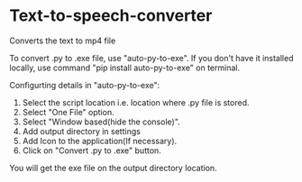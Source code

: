# Text-to-speech-converter
Converts the text to mp4 file

To convert .py to .exe file, use "auto-py-to-exe".
If you don't have it installed locally, use command "pip install auto-py-to-exe" on terminal.

Configurting details in "auto-py-to-exe":
1. Select the script location i.e. location where .py file is stored.
2. Select "One File" option.
3. Select "Window based(hide the console)".
4. Add output directory in settings
5. Add Icon to the application(If necessary).
6. Click on "Convert .py to .exe" button.

You will get the exe file on the output directory location.
